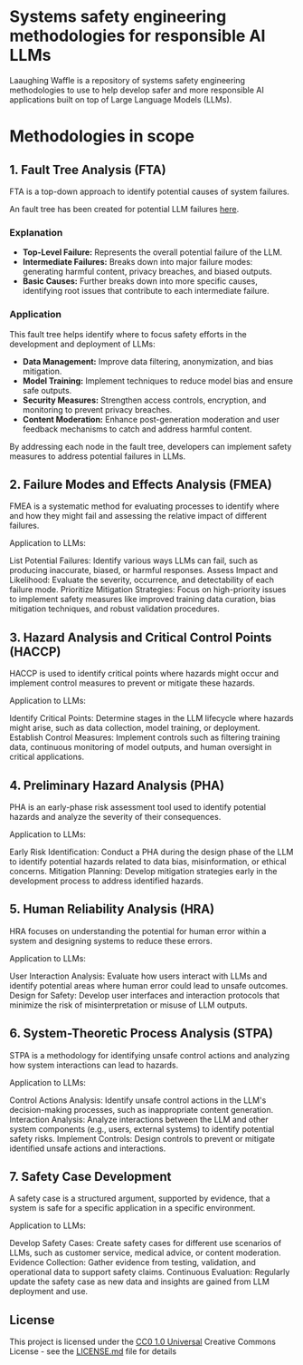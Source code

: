 # Systems safety engineering methodologies for responsible AI LLMs

Laaughing Waffle is a repository of systems safety engineering methodologies to use to help develop safer and more responsible AI applications built on top of Large Language Models (LLMs).


# Methodologies in scope

## 1. Fault Tree Analysis (FTA)
FTA is a top-down approach to identify potential causes of system failures.

An fault tree has been created for potential LLM failures [here](fault_tree_diagram).

### Explanation
* **Top-Level Failure:** Represents the overall potential failure of the LLM.
* **Intermediate Failures:** Breaks down into major failure modes: generating harmful content, privacy breaches, and biased outputs.
* **Basic Causes:** Further breaks down into more specific causes, identifying root issues that contribute to each intermediate failure.

### Application
This fault tree helps identify where to focus safety efforts in the development and deployment of LLMs:

* **Data Management:** Improve data filtering, anonymization, and bias mitigation.
* **Model Training:** Implement techniques to reduce model bias and ensure safe outputs.
* **Security Measures:** Strengthen access controls, encryption, and monitoring to prevent privacy breaches.
* **Content Moderation:** Enhance post-generation moderation and user feedback mechanisms to catch and address harmful content.

By addressing each node in the fault tree, developers can implement safety measures to address potential failures in LLMs.

## 2. Failure Modes and Effects Analysis (FMEA)
FMEA is a systematic method for evaluating processes to identify where and how they might fail and assessing the relative impact of different failures.

Application to LLMs:

List Potential Failures: Identify various ways LLMs can fail, such as producing inaccurate, biased, or harmful responses.
Assess Impact and Likelihood: Evaluate the severity, occurrence, and detectability of each failure mode.
Prioritize Mitigation Strategies: Focus on high-priority issues to implement safety measures like improved training data curation, bias mitigation techniques, and robust validation procedures.

## 3. Hazard Analysis and Critical Control Points (HACCP)
HACCP is used to identify critical points where hazards might occur and implement control measures to prevent or mitigate these hazards.

Application to LLMs:

Identify Critical Points: Determine stages in the LLM lifecycle where hazards might arise, such as data collection, model training, or deployment.
Establish Control Measures: Implement controls such as filtering training data, continuous monitoring of model outputs, and human oversight in critical applications.

## 4. Preliminary Hazard Analysis (PHA)
PHA is an early-phase risk assessment tool used to identify potential hazards and analyze the severity of their consequences.

Application to LLMs:

Early Risk Identification: Conduct a PHA during the design phase of the LLM to identify potential hazards related to data bias, misinformation, or ethical concerns.
Mitigation Planning: Develop mitigation strategies early in the development process to address identified hazards.

## 5. Human Reliability Analysis (HRA)
HRA focuses on understanding the potential for human error within a system and designing systems to reduce these errors.

Application to LLMs:

User Interaction Analysis: Evaluate how users interact with LLMs and identify potential areas where human error could lead to unsafe outcomes.
Design for Safety: Develop user interfaces and interaction protocols that minimize the risk of misinterpretation or misuse of LLM outputs.

## 6. System-Theoretic Process Analysis (STPA)
STPA is a methodology for identifying unsafe control actions and analyzing how system interactions can lead to hazards.

Application to LLMs:

Control Actions Analysis: Identify unsafe control actions in the LLM's decision-making processes, such as inappropriate content generation.
Interaction Analysis: Analyze interactions between the LLM and other system components (e.g., users, external systems) to identify potential safety risks.
Implement Controls: Design controls to prevent or mitigate identified unsafe actions and interactions.

## 7. Safety Case Development
A safety case is a structured argument, supported by evidence, that a system is safe for a specific application in a specific environment.

Application to LLMs:

Develop Safety Cases: Create safety cases for different use scenarios of LLMs, such as customer service, medical advice, or content moderation.
Evidence Collection: Gather evidence from testing, validation, and operational data to support safety claims.
Continuous Evaluation: Regularly update the safety case as new data and insights are gained from LLM deployment and use.


## License

This project is licensed under the [CC0 1.0 Universal](LICENSE.md)
Creative Commons License - see the [LICENSE.md](LICENSE.md) file for
details
